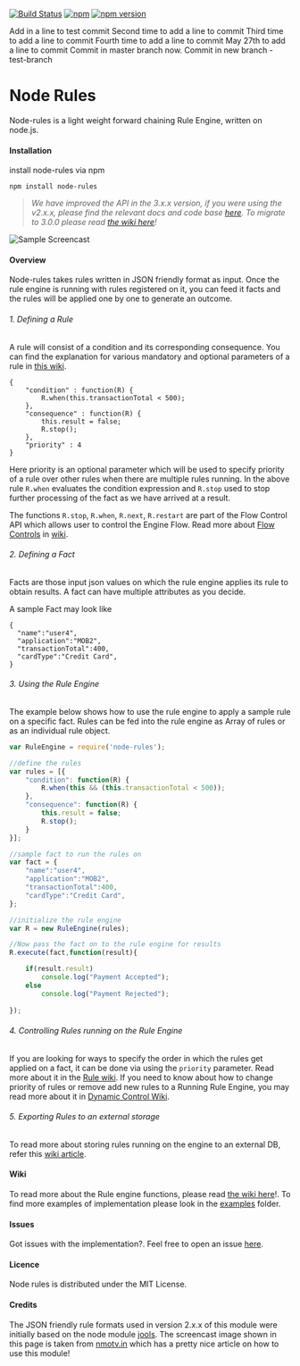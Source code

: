 [![Build Status](https://api.travis-ci.org/mithunsatheesh/node-rules.svg?branch=master)](https://travis-ci.org/mithunsatheesh/node-rules)
[![npm](https://img.shields.io/npm/l/express.svg?style=flat-square)]()
[![npm version](https://badge.fury.io/js/node-rules.svg)](http://badge.fury.io/js/node-rules)

Add in a line to test commit
Second time to add a line to commit
Third time to add a line to commit
Fourth time to add a line to commit
May 27th to add a line to commit
Commit in master branch now.
Commit in new branch - test-branch

Node Rules
=====
Node-rules is a light weight forward chaining Rule Engine, written on node.js.



#### Installation

install node-rules via npm

    npm install node-rules
    
>*We have improved the API in the 3.x.x version, if you were using the v2.x.x, please find the relevant docs and code base [here](https://github.com/mithunsatheesh/node-rules/tree/v2.2.3). To migrate to 3.0.0 please  read [the wiki here](https://github.com/mithunsatheesh/node-rules/wiki)!*

![Sample Screencast](https://raw.githubusercontent.com/mithunsatheesh/node-rules/gh-pages/images/screencast.gif "See it in action")

#### Overview

Node-rules takes rules written in JSON friendly format as input. Once the rule engine is running with rules registered on it, you can feed it facts and the rules will be applied one by one to generate an outcome.

###### 1. Defining a Rule

A rule will consist of a condition and its corresponding consequence. You can find the explanation for various mandatory and optional parameters of a rule in [this wiki](https://github.com/mithunsatheesh/node-rules/wiki/Rules).

    {
		"condition" : function(R) {
			R.when(this.transactionTotal < 500);
		},
		"consequence" : function(R) {
			this.result = false;
			R.stop();
		},
		"priority" : 4
	}

Here priority is an optional parameter which will be used to specify priority of a rule over other rules when there are multiple rules running. In the above rule `R.when` evaluates the condition expression and `R.stop` used to stop further processing of the fact as we have arrived at a result. 

The functions `R.stop`, `R.when`, `R.next`, `R.restart` are part of the Flow Control API which allows user to control the Engine Flow. Read more about  [Flow Controls](https://github.com/mithunsatheesh/node-rules/wiki/Flow-Control-API) in [wiki](https://github.com/mithunsatheesh/node-rules/wiki).


###### 2. Defining a Fact
Facts are those input json values on which the rule engine applies its rule to obtain results. A fact can have multiple attributes as you decide.

A sample Fact may look like

	{
	  "name":"user4",
	  "application":"MOB2",
	  "transactionTotal":400,
	  "cardType":"Credit Card",
    }

###### 3. Using the Rule Engine

The example below shows how to use the rule engine to apply a sample rule on a specific fact. Rules can be fed into the rule engine as Array of rules or as an individual rule object.
	
``` js
var RuleEngine = require('node-rules');

//define the rules
var rules = [{
	"condition": function(R) {
		R.when(this && (this.transactionTotal < 500));
	},
	"consequence": function(R) {
		this.result = false;
		R.stop();
	}
}];

//sample fact to run the rules on	
var fact = {
    "name":"user4",
    "application":"MOB2",
    "transactionTotal":400,
    "cardType":"Credit Card",
};

//initialize the rule engine
var R = new RuleEngine(rules);

//Now pass the fact on to the rule engine for results
R.execute(fact,function(result){ 

	if(result.result) 
		console.log("Payment Accepted"); 
	else 
		console.log("Payment Rejected");
	
});
```

###### 4. Controlling Rules running on the Rule Engine
If you are looking for ways to specify the order in which the rules get applied on a fact, it can be done via using the `priority` parameter. Read more about it in the [Rule wiki](https://github.com/mithunsatheesh/node-rules/wiki/Rules). If you need to know about how to change priority of rules or remove add new rules to a Running Rule Engine, you may read more about it in [Dynamic Control Wiki](https://github.com/mithunsatheesh/node-rules/wiki/Dynamic-Control).

###### 5. Exporting Rules to an external storage
To read more about storing rules running on the engine to an external DB, refer this [wiki article](https://github.com/mithunsatheesh/node-rules/wiki/Exporting-and-Importing-Rules). 


#### Wiki
To read more about the Rule engine functions, please read [the wiki here](https://github.com/mithunsatheesh/node-rules/wiki)!. To find more examples of implementation please look in the [examples](https://github.com/mithunsatheesh/node-rules/tree/master/examples) folder.

#### Issues
Got issues with the implementation?. Feel free to open an issue [here](https://github.com/mithunsatheesh/node-rules/issues/new).

#### Licence
Node rules is distributed under the MIT License.


#### Credits
The JSON friendly rule formats used in version 2.x.x of this module were initially based on the node module [jools](https://github.com/tdegrunt/jools).
The screencast image shown in this page is taken from [nmotv.in](http://nmotw.in/node-rules/) which has a pretty nice article on how to use this module!
